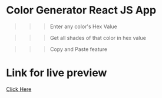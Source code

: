 # Color Generator React JS App

>>> Enter any color's Hex Value

>>> Get all shades of that color in hex value

>>> Copy and Paste feature

# Link for live preview

[Click Here](https://color-gen-setup.netlify.app/)
